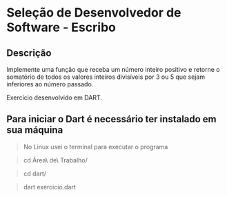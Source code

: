 # Seleção de Desenvolvedor de Software - Escribo

## Descrição
Implemente uma função que receba um número inteiro positivo e retorne o somatório de todos os valores inteiros divisíveis por 3 ou 5 que sejam inferiores ao número passado.

Exercício desenvolvido em DART.

## Para iniciar o Dart é necessário ter instalado em sua máquina
> No Linux usei o terminal para executar o programa

> cd Área\ de\ Trabalho/

> cd dart/

> dart exercicio.dart
